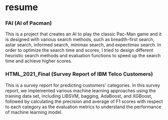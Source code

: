 # resume

### FAI (AI of Pacman)
This is a project that creates an AI to play the classic Pac-Man game and it is designed with various search methods, such as breadth-first search, astar search, informed search, minimax search, and expectimax search. In order to optimize the search time and scores, I tried to design different heuristic search methods and evaluation functions to speed up the search time and achieve higher scores.

### HTML_2021_Final (Survey Report of IBM Telco Customers)
This is a survey report for predicting customers' categories. In this survey report, we implemented various machine learning approaches using the training data set, including LIBSVM, bagging, AdaBoost, and XGBoost, followed by calculating the precision and average of F1 scores with respect to each category as the evaluation metrics to understand the performance of machine learning model.